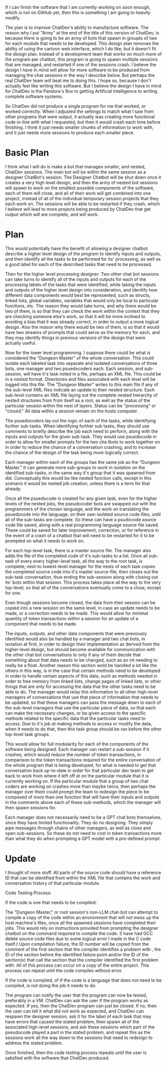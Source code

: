 If I can finish the software that I am currently working on soon enough, which is not on GitHub yet, 
then this is something I am going to heavily modify.

The plan is to improve ChatDev's ability to manufacture software. The reason why I put "Army" at the
end of the title of this version of ChatDev, is because there is going to be an army of bots that spawn
in groupts of two for each module that needs to be developed. This design plan removes the ability of 
using the cartoon web interface, which I do like, but it doesn't fit the design plan. Instead of a 
development team that works on much more of the program per chatbot, this program is going to spawn
multiple sessions that are managed, and restarted if one of the sessions crash. I believe the design
I have in mind will allow for more software to be produced from managing the chat sessions in the way I
describe below. But perhaps the real ChatDev team will beat me to doing this. I hope so, because I don't
actually feel like writing this software. But I believe the design I have in mind for ChatDev is the 
Pandora's Box to getting Artificial Intelligence to writing complete software systems. 

So ChatDev did not produce a single program for me that worked, or worked correctly. When I adjusted the 
settings to match what I saw from other programs that were output, it actually was creating more functional
code in-line with what I requested, but then it would crash each time before finishing. I think it just needs
smaller chunks of information to work with, and it just needs more sessions to produce each smaller piece.




# Basic Plan
I think what I will do is make a bot that manages smaller, and nested, ChatDev sessions. The main bot 
will be within the same session as a designer ChatBot's session. The Designer Chatbot will be shut down
once it creates a very high level design, and then the army of nested bot sessions will spawn to work
on the smallest possible components of the software, each of them will close, and all of their work
will get combined into one project, instead of all of the individual temporary session projects that
they each work on. The sessions will be able to be restarted if they crash, which I believe will lead
to more projects being produced by ChatDev that get output which will are complete, and will work.








# Plan
This would potentially have the benefit of allowing a designer chatbot describe a higher level design of the program to identify inputs and outputs, and then identify all the tasks to be performed for its' processing, as well as a good label for each of the described tasks that need to be processed.

Then for the higher level processing designer: Two other chat bot sessions can take turns to identify all of the inputs and outputs for each of the processing labels of the tasks that were identified, while taking the inputs and outputs of the higher level design into consideration, and identify how different data components would best be represented, such as structs, linked lists, global variables, variables that would only be local to particular functions, etc. The reason they would take turns, and why there would be two of them, is so that they can check the work within the context that they are checking someone else's work, so that it will be more inclined to avoiding a bias that it was already correct, in order to output a more logical design. Also the reason why there would be two of them, is so that it would have two streams of prompts that could serve as the memory for each, and they may identify things in previous versions of the design that were actually useful.

Now for the lower level programming. I suppose there could be what is considered the "Dungeon Master" of the whole conversation. This could isolate each labeled task into separate and isolated conversations of three bots, one manager and two psuedocoders each. Each session, and sub-session, will have it's task noted in a file, perhaps an XML file. This could be in a nested format. Directories and files associated with each level will be logged into this file. The "Dungeon Master" writes to this main file if any of the sub-level XML files indicate an update to their nested structure. Each sub-level contains an XML file laying out the complete nested hierarchy of nested structures from from itself as a root, as well as the status of the particular session within the nest of layers. Status can be "processing" or "closed." All data within a session remain on the hosts computer.

The psuedocoders lay out the logic of each of the tasks, while identifying further sub-tasks. When identifying further sub tasks, they should use comments to briefly describe the job each need to perform, along with the inputs and outputs for the given sub-task. They would use psuedocode in order to allow for smaller prompts for the two cha tbots to work together on in order to reduce the chance of a conversation crashing, and to increase the chance of the design of the task being more logically correct.

Each manager within each of the groups has the same job as the "Dungeon Master." It can generate more sub-groups to work in isolation on the identified sub-tasks, in the same way it's group that it was spawned from did. Conceptually this would be like nested function calls, except in this scenario it would be nested job creation, unless there is a term for that already.

Once all the psuedocode is created for any given task, even for the higher levels of the nested jobs, the pseudocoder bots are swapped out with the programmers of the chosen language, and the work on translating the psuedocode into the language, on their own isolated source code files, until all of the sub-tasks are complete. So these can have a psudocode source code file saved, along with a real programming language source file saved. These could be saved for later improvement, correction, or for reference in the event of a crash of a chatbot that will need to be restarted for it to be prompted on what it needs to work on.

For each top-level task, there is a master source file. The manager also adds the file of the completed code of it's sub-tasks to a list. Once all sub-task of every every higher-level task, all the way to the root task, is complete; next-to lowest-level manager for the nests of each task copies the completed source code into it's master source-file, then closes out the sub-task conversation, thus ending the sub-session along with closing out its' bots within that session. This process takes place all the way to the very top-level, so that all of the conversations eventually come to a close, except for one.

Even though sessions become closed, the data from their session can be copied into a new session on the same level, in case an update needs to be made, or a correction needs to be made. This would allow for minimal quantity of token transactions within a session for an update of a component that needs to be made.

The inputs, outputs, and other data components that were previously identified would also be handled by a manager and two chat bots, in isolation at first, in order to design their implementation as derived from the higher-level design, but should become available for communication with the other chat bot conversations to only if any of them decide that something about that data needs to be changed, such as an int needing to really be a float. Another reason this section wold be handled a lot like the others in this way, is in the case that certain methods need to be developed in order to handle certain aspects of this data, such as methods needed in order to free memory from linked lists, change pages of linked lists, or other things that are only for accessing the data that the other tasks need to be able to do. The manager would relay this information to all other high-level managers of conversations that use that piece of information that needs to be updated, so that these managers can pass the message down to each of the sub-level managers that use the particular piece of data, so that each can make the necessary changes, or be given access to the specific methods related to the specific data that the particular tasks need to access. Due to it's job at making methods to access or modify the data, when it needs to do that, then this task group should be ran before the other top-level task groups.

This would allow for full modularity for each of the components of the software being designed. Each manager can restart a sub-session if it crashes, which would reduce the number of token transactions, in comparison to the token transactions required for the entire conversation of the whole program that is being developed, for what is needed to get that conversation back up-to-date in order for that particular dev team to get back to work from where it left off at on the particular module that it is currently working on. If the particular module that a group of two chat coders are working on crashes more than maybe twice, then perhaps the manager over them could prompt the team to redesign the piece to be composed of more than one function that will have their inputs and outputs in the comments above each of these sub-methods, which the manager will then spawn sessions for.

Each manager does not necessarily need to be a GPT chat bots themselves, since they have limited functionality. They do no designing. They simply pipe messages through chains of other managers, as well as close and open sub-sessions. So these do not need to cost in token transactions more than what they do when prompting a GPT model with a pre-defined prompt.


# Update
I thought of more stuff. All parts of the source code should have a reference ID that can be identified from within the XML file that contains the work and conversation history of that particular module.

Code Testing Process:

If the code is one that needs to be compiled:

The "Dungeon Master," or root session's non-LLM chat-bot can attempt to compile a copy of the code within an environment that will not mess up the host machine's files, once all the spawned sessions have completed their jobs. This would rely on instructions provided from prompting the designer chatbot on the command required to compile the code. (I have had GCC delete source code files due to some logical error I made in the C code itself.) Upon compilation failure, the ID number will be copied from the comment of the first section that the compiler identifies a problem with , the ID of the section before the identified failure point and/or the ID of the section(s) that call the section that the compiler identified the first problem with. All of this process can occur on a copy of the entire project. This process can repeat until the code compiles without error.

If the code is compiled, of if the code is a language that does not need to be compiled, is not doing the job it needs to do:

The program can notify the user that the program can now be tested, preferably in a VM. ChatDev can ask the user if the program works as expected. If yes, then the ChatDev program can just be closed. If no, then the user can tell it what did not work as expected, and ChatDev can respawn the designer session, ask it for the label of each task that may have errors that caused the stated problem, then spawn all of the associated high-level sessions, and ask these sessions which part of the pseudocode played a part in the stated problem, and repeat this as the sessions work all the way down to the sessions that
need to redesign to address the stated problem.

Once finished, then the code testing process repeats until the user is satisfied with the software that ChatDev produced.
